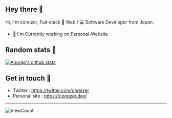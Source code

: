 
<!-- 挨拶 -->
## Hey there 👋

Hi, I'm coreizer, Full-stack 📄 Web / 💻 Software Developer from Japan.

* 📄 I'm Currently working on Personal-Website


## Random stats 🌟
[![Anurag's github stats](https://github-readme-stats.vercel.app/api?username=coreizer)](https://github.com/anuraghazra/github-readme-stats)


## Get in touch 💬
* Twitter : https://twitter.com/coreizer
* Personal site : https://coreizer.dev/

---

![ViewCount](https://views.whatilearened.today/views/github/coreizer/views.svg?cache=remove)

